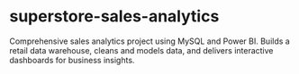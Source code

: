 # superstore-sales-analytics
Comprehensive sales analytics project using MySQL and Power BI. Builds a retail data warehouse, cleans and models data, and delivers interactive dashboards for business insights.
